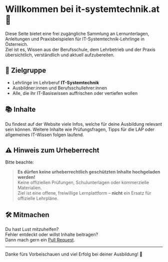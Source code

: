 # Willkommen bei it-systemtechnik.at 👋

Diese Seite bietet eine frei zugängliche Sammlung an Lernunterlagen, Anleitungen und Praxisbeispielen für IT-Systemtechnik-Lehrlinge in Österreich.  
Ziel ist es, Wissen aus der Berufsschule, dem Lehrbetrieb und der Praxis übersichtlich, verständlich und aktuell aufzubereiten.

## 🎯 Zielgruppe

- Lehrlinge im Lehrberuf **IT-Systemtechnik**
- Ausbildner:innen und Berufsschullehrer:innen
- Alle, die ihr IT-Basiswissen auffrischen oder vertiefen wollen

## 📚 Inhalte

Du findest auf der Website viele Infos, welche für deine Ausbildung relevant sein können.
Weitere Inhalte wie Prüfungsfragen, Tipps für die LAP oder allgemeines IT-Wissen folgen laufend.

## ⚠️ Hinweis zum Urheberrecht

Bitte beachte:

> **Es dürfen keine urheberrechtlich geschützten Inhalte hochgeladen werden!**  
> Keine offiziellen Prüfungen, Schulunterlagen oder kommerzielle Materialien.  
> Ziel ist eine offene, freiwillige Lernplattform – **nicht** ein Ersatz für offizielle Lehrpläne.

## 🛠️ Mitmachen

Du hast Lust mitzuhelfen?  
Fehler entdeckt oder willst Inhalte beitragen?  
Dann mach gern ein [Pull Request](https://github.com/nicolasduernbeck/it-systemtechnik.at).

---

Danke fürs Vorbeischauen und viel Erfolg bei deiner Ausbildung! 🚀
